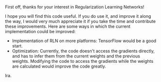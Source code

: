 First off, thanks for your interest in Regularization Learning Networks!

I hope you will find this code useful. If you do use it, and improve it along the way, I would very much appreciate it if you take the time and contribute these improvements. Here are some ways in which the current implementation could be improved:
* Implementation of RLN on more platforms: TensorFlow would be a good start.
* Optimization: Currently, the code doesn't access the gradients directly, and has to infer them from the current weights and the previous weights. Modifying the code to access the gradients while the weights are calculated would improve the code greatly.

Ira.
